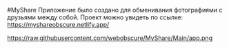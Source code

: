 ﻿#MyShare 
Приложение было создано для обменивания фотографиями с друзьями между собой. Проект можно увидеть по ссылке: https://myshareobscure.netlify.app/

https://raw.githubusercontent.com/webobscure/MyShare/Main/app.png
